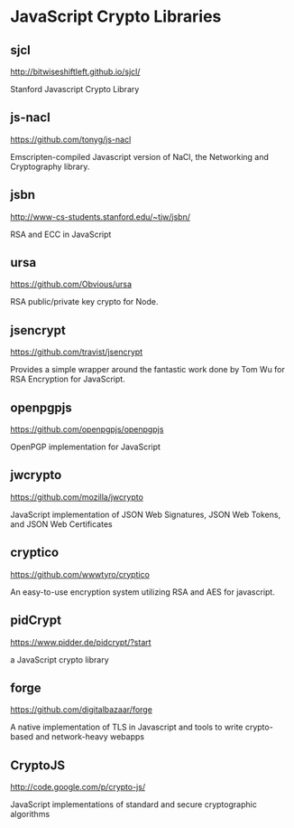 JavaScript Crypto Libraries
===========================

## sjcl
http://bitwiseshiftleft.github.io/sjcl/

Stanford Javascript Crypto Library

## js-nacl
https://github.com/tonyg/js-nacl

Emscripten-compiled Javascript version of NaCl, the Networking and Cryptography library.

## jsbn
http://www-cs-students.stanford.edu/~tjw/jsbn/

RSA and ECC in JavaScript

## ursa
https://github.com/Obvious/ursa

RSA public/private key crypto for Node.

## jsencrypt
https://github.com/travist/jsencrypt

Provides a simple wrapper around the fantastic work done by Tom Wu for RSA Encryption for JavaScript.

## openpgpjs
https://github.com/openpgpjs/openpgpjs

OpenPGP implementation for JavaScript

## jwcrypto
https://github.com/mozilla/jwcrypto

JavaScript implementation of JSON Web Signatures, JSON Web Tokens, and JSON Web Certificates

## cryptico
https://github.com/wwwtyro/cryptico

An easy-to-use encryption system utilizing RSA and AES for javascript.

## pidCrypt
https://www.pidder.de/pidcrypt/?start

a JavaScript crypto library

## forge
https://github.com/digitalbazaar/forge

A native implementation of TLS in Javascript and tools to write crypto-based and network-heavy webapps

## CryptoJS
http://code.google.com/p/crypto-js/ 

JavaScript implementations of standard and secure cryptographic algorithms
